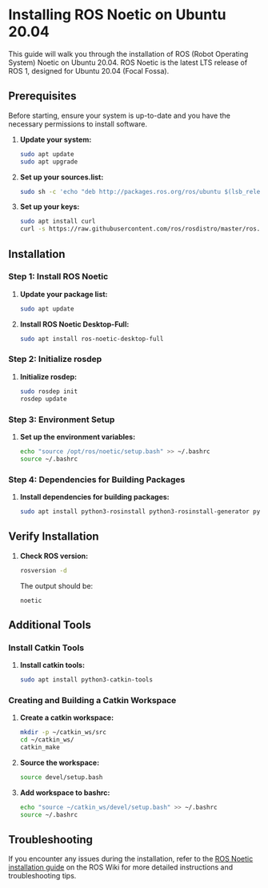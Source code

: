 # Installing ROS Noetic on Ubuntu 20.04
This guide will walk you through the installation of ROS (Robot Operating System) Noetic on Ubuntu 20.04. ROS Noetic is the latest LTS release of ROS 1, designed for Ubuntu 20.04 (Focal Fossa).
## Prerequisites

Before starting, ensure your system is up-to-date and you have the necessary permissions to install software.

1. **Update your system:**
    ```bash
    sudo apt update
    sudo apt upgrade
    ```

2. **Set up your sources.list:**
    ```bash
    sudo sh -c 'echo "deb http://packages.ros.org/ros/ubuntu $(lsb_release -sc) main" > /etc/apt/sources.list.d/ros-latest.list'
    ```

3. **Set up your keys:**
    ```bash
    sudo apt install curl
    curl -s https://raw.githubusercontent.com/ros/rosdistro/master/ros.asc | sudo apt-key add -
    ```

## Installation

### Step 1: Install ROS Noetic

1. **Update your package list:**
    ```bash
    sudo apt update
    ```

2. **Install ROS Noetic Desktop-Full:**
    ```bash
    sudo apt install ros-noetic-desktop-full
    ```

### Step 2: Initialize rosdep

1. **Initialize rosdep:**
    ```bash
    sudo rosdep init
    rosdep update
    ```

### Step 3: Environment Setup

1. **Set up the environment variables:**
    ```bash
    echo "source /opt/ros/noetic/setup.bash" >> ~/.bashrc
    source ~/.bashrc
    ```

### Step 4: Dependencies for Building Packages

1. **Install dependencies for building packages:**
    ```bash
    sudo apt install python3-rosinstall python3-rosinstall-generator python3-wstool build-essential
    ```

## Verify Installation

1. **Check ROS version:**
    ```bash
    rosversion -d
    ```

    The output should be:
    ```
    noetic
    ```

## Additional Tools

### Install Catkin Tools

1. **Install catkin tools:**
    ```bash
    sudo apt install python3-catkin-tools
    ```

### Creating and Building a Catkin Workspace

1. **Create a catkin workspace:**
    ```bash
    mkdir -p ~/catkin_ws/src
    cd ~/catkin_ws/
    catkin_make
    ```

2. **Source the workspace:**
    ```bash
    source devel/setup.bash
    ```

3. **Add workspace to bashrc:**
    ```bash
    echo "source ~/catkin_ws/devel/setup.bash" >> ~/.bashrc
    source ~/.bashrc
    ```

## Troubleshooting

If you encounter any issues during the installation, refer to the [ROS Noetic installation guide](http://wiki.ros.org/noetic/Installation/Ubuntu) on the ROS Wiki for more detailed instructions and troubleshooting tips.
